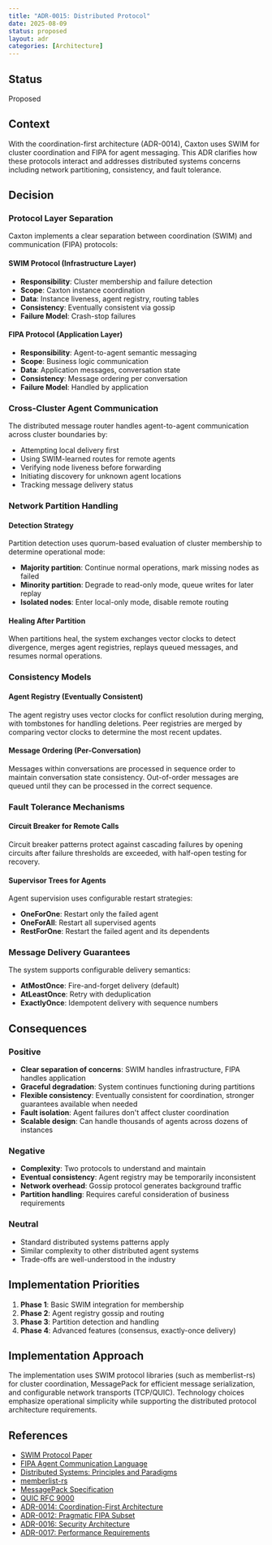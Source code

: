 ```yaml
---
title: "ADR-0015: Distributed Protocol"
date: 2025-08-09
status: proposed
layout: adr
categories: [Architecture]
---
```



## Status

Proposed

## Context

With the coordination-first architecture (ADR-0014), Caxton uses SWIM for
cluster coordination and FIPA for agent messaging. This ADR clarifies how these
protocols interact and addresses distributed systems concerns including network
partitioning, consistency, and fault tolerance.

## Decision

### Protocol Layer Separation

Caxton implements a clear separation between coordination (SWIM) and
communication (FIPA) protocols:

#### SWIM Protocol (Infrastructure Layer)

- **Responsibility**: Cluster membership and failure detection
- **Scope**: Caxton instance coordination
- **Data**: Instance liveness, agent registry, routing tables
- **Consistency**: Eventually consistent via gossip
- **Failure Model**: Crash-stop failures

#### FIPA Protocol (Application Layer)

- **Responsibility**: Agent-to-agent semantic messaging
- **Scope**: Business logic communication
- **Data**: Application messages, conversation state
- **Consistency**: Message ordering per conversation
- **Failure Model**: Handled by application

### Cross-Cluster Agent Communication

The distributed message router handles agent-to-agent communication across
cluster boundaries by:

- Attempting local delivery first
- Using SWIM-learned routes for remote agents
- Verifying node liveness before forwarding
- Initiating discovery for unknown agent locations
- Tracking message delivery status

### Network Partition Handling

#### Detection Strategy

Partition detection uses quorum-based evaluation of cluster membership to
determine operational mode:

- **Majority partition**: Continue normal operations, mark missing nodes as
  failed
- **Minority partition**: Degrade to read-only mode, queue writes for later
  replay
- **Isolated nodes**: Enter local-only mode, disable remote routing

#### Healing After Partition

When partitions heal, the system exchanges vector clocks to detect divergence,
merges agent registries, replays queued messages, and resumes normal operations.

### Consistency Models

#### Agent Registry (Eventually Consistent)

The agent registry uses vector clocks for conflict resolution during merging,
with tombstones for handling deletions. Peer registries are merged by comparing
vector clocks to determine the most recent updates.

#### Message Ordering (Per-Conversation)

Messages within conversations are processed in sequence order to maintain
conversation state consistency. Out-of-order messages are queued until they can
be processed in the correct sequence.

### Fault Tolerance Mechanisms

#### Circuit Breaker for Remote Calls

Circuit breaker patterns protect against cascading failures by opening circuits
after failure thresholds are exceeded, with half-open testing for recovery.

#### Supervisor Trees for Agents

Agent supervision uses configurable restart strategies:

- **OneForOne**: Restart only the failed agent
- **OneForAll**: Restart all supervised agents
- **RestForOne**: Restart the failed agent and its dependents

### Message Delivery Guarantees

The system supports configurable delivery semantics:

- **AtMostOnce**: Fire-and-forget delivery (default)
- **AtLeastOnce**: Retry with deduplication
- **ExactlyOnce**: Idempotent delivery with sequence numbers

## Consequences

### Positive

- **Clear separation of concerns**: SWIM handles infrastructure, FIPA handles
  application
- **Graceful degradation**: System continues functioning during partitions
- **Flexible consistency**: Eventually consistent for coordination, stronger
  guarantees available when needed
- **Fault isolation**: Agent failures don't affect cluster coordination
- **Scalable design**: Can handle thousands of agents across dozens of instances

### Negative

- **Complexity**: Two protocols to understand and maintain
- **Eventual consistency**: Agent registry may be temporarily inconsistent
- **Network overhead**: Gossip protocol generates background traffic
- **Partition handling**: Requires careful consideration of business
  requirements

### Neutral

- Standard distributed systems patterns apply
- Similar complexity to other distributed agent systems
- Trade-offs are well-understood in the industry

## Implementation Priorities

1. **Phase 1**: Basic SWIM integration for membership
2. **Phase 2**: Agent registry gossip and routing
3. **Phase 3**: Partition detection and handling
4. **Phase 4**: Advanced features (consensus, exactly-once delivery)

## Implementation Approach

The implementation uses SWIM protocol libraries (such as memberlist-rs) for
cluster coordination, MessagePack for efficient message serialization, and
configurable network transports (TCP/QUIC). Technology choices emphasize
operational simplicity while supporting the distributed protocol architecture
requirements.

## References

- [SWIM Protocol Paper](https://www.cs.cornell.edu/projects/Quicksilver/public_pdfs/SWIM.pdf)
- [FIPA Agent Communication Language](http://www.fipa.org/specs/fipa00061/SC00061G.html)
- [Distributed Systems: Principles and Paradigms](https://www.distributed-systems.net/index.php/books/ds3/)
- [memberlist-rs](https://github.com/vectordotdev/memberlist-rs)
- [MessagePack Specification](https://msgpack.org/)
- [QUIC RFC 9000](https://datatracker.ietf.org/doc/html/rfc9000)
- [ADR-0014: Coordination-First Architecture](0014-coordination-first-architecture.md)
- [ADR-0012: Pragmatic FIPA Subset](0012-pragmatic-fipa-subset.md)
- [ADR-0016: Security Architecture](0016-security-architecture.md)
- [ADR-0017: Performance Requirements](0017-performance-requirements.md)
